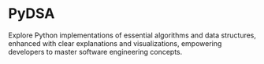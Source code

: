 # PyDSA
Explore Python implementations of essential algorithms and data structures, enhanced with clear explanations and 
visualizations, empowering developers to master software engineering concepts.
